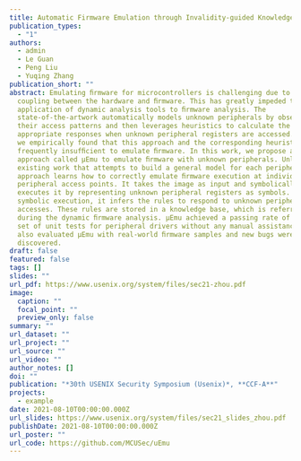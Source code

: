 ```yaml
---
title: Automatic Firmware Emulation through Invalidity-guided Knowledge Inference
publication_types:
  - "1"
authors:
  - admin
  - Le Guan
  - Peng Liu
  - Yuqing Zhang
publication_short: ""
abstract: Emulating ﬁrmware for microcontrollers is challenging due to the tight
  coupling between the hardware and ﬁrmware. This has greatly impeded the
  application of dynamic analysis tools to ﬁrmware analysis. The
  state-of-the-artwork automatically models unknown peripherals by observing
  their access patterns and then leverages heuristics to calculate the
  appropriate responses when unknown peripheral registers are accessed. However,
  we empirically found that this approach and the corresponding heuristics are
  frequently insufﬁcient to emulate ﬁrmware. In this work, we propose a new
  approach called µEmu to emulate ﬁrmware with unknown peripherals. Unlike
  existing work that attempts to build a general model for each peripheral, our
  approach learns how to correctly emulate ﬁrmware execution at individual
  peripheral access points. It takes the image as input and symbolically
  executes it by representing unknown peripheral registers as symbols. During
  symbolic execution, it infers the rules to respond to unknown peripheral
  accesses. These rules are stored in a knowledge base, which is referred to
  during the dynamic ﬁrmware analysis. µEmu achieved a passing rate of 95% in a
  set of unit tests for peripheral drivers without any manual assistance. We
  also evaluated µEmu with real-world ﬁrmware samples and new bugs were
  discovered.
draft: false
featured: false
tags: []
slides: ""
url_pdf: https://www.usenix.org/system/files/sec21-zhou.pdf
image:
  caption: ""
  focal_point: ""
  preview_only: false
summary: ""
url_dataset: ""
url_project: ""
url_source: ""
url_video: ""
author_notes: []
doi: ""
publication: "*30th USENIX Security Symposium (Usenix)*, **CCF-A**"
projects:
  - example
date: 2021-08-10T00:00:00.000Z
url_slides: https://www.usenix.org/system/files/sec21_slides_zhou.pdf
publishDate: 2021-08-10T00:00:00.000Z
url_poster: ""
url_code: https://github.com/MCUSec/uEmu
---
```

